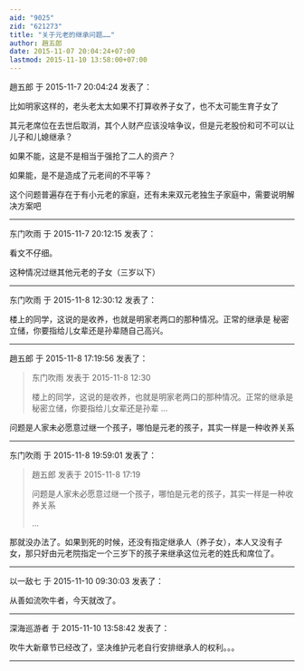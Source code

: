 ```yaml
---
aid: "9025"
zid: "621273"
title: "关于元老的继承问题……"
author: 趙五郎
date: 2015-11-07 20:04:24+07:00
lastmod: 2015-11-10 13:58:00+07:00
---
```


趙五郎 于 2015-11-7 20:04:24 发表了：

比如明家这样的，老头老太太如果不打算收养子女了，也不太可能生育子女了

其元老席位在去世后取消，其个人财产应该没啥争议，但是元老股份和可不可以让儿子和儿媳继承？

如果不能，这是不是相当于强抢了二人的资产？

如果能，是不是造成了元老间的不平等？

这个问题普遍存在于有小元老的家庭，还有未来双元老独生子家庭中，需要说明解决方案吧

---

东门吹雨 于 2015-11-7 20:12:15 发表了：

看文不仔细。

这种情况过继其他元老的子女（三岁以下）

---

东门吹雨 于 2015-11-8 12:30:12 发表了：

楼上的同学，这说的是收养，也就是明家老两口的那种情况。正常的继承是 秘密立储，你要指给儿女辈还是孙辈随自己高兴。

---

趙五郎 于 2015-11-8 17:19:56 发表了：

> 东门吹雨 发表于 2015-11-8 12:30
>
> 楼上的同学，这说的是收养，也就是明家老两口的那种情况。正常的继承是 秘密立储，你要指给儿女辈还是孙辈 ...

问题是人家未必愿意过继一个孩子，哪怕是元老的孩子，其实一样是一种收养关系

---

东门吹雨 于 2015-11-8 19:59:01 发表了：

> 趙五郎 发表于 2015-11-8 17:19
>
> 问题是人家未必愿意过继一个孩子，哪怕是元老的孩子，其实一样是一种收养关系
>
> ...

那就没办法了。如果到死的时候，还没有指定继承人（养子女），本人又没有子女，那只好由元老院指定一个三岁下的孩子来继承这位元老的姓氏和席位了。

---

以一敌七 于 2015-11-10 09:30:03 发表了：

从善如流吹牛者，今天就改了。

---

深海巡游者 于 2015-11-10 13:58:42 发表了：

吹牛大新章节已经改了，坚决维护元老自行安排继承人的权利。。。

---
